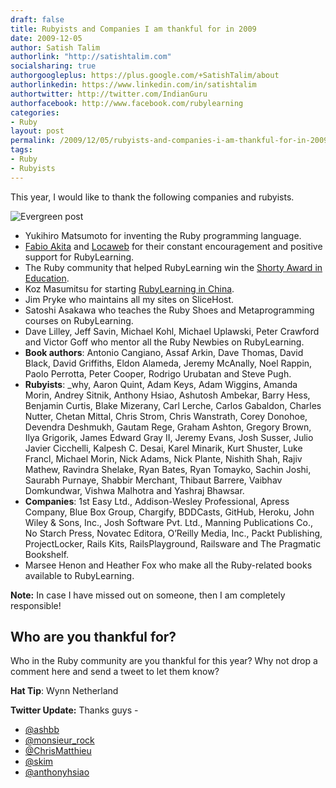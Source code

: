 ```yaml
---
draft: false
title: Rubyists and Companies I am thankful for in 2009
date: 2009-12-05
author: Satish Talim
authorlink: "http://satishtalim.com"
socialsharing: true
authorgoogleplus: https://plus.google.com/+SatishTalim/about
authorlinkedin: https://www.linkedin.com/in/satishtalim
authortwitter: http://twitter.com/IndianGuru
authorfacebook: http://www.facebook.com/rubylearning
categories:
- Ruby
layout: post
permalink: /2009/12/05/rubyists-and-companies-i-am-thankful-for-in-2009/
tags:
- Ruby
- Rubyists
---
```

This year, I would like to thank the following companies and rubyists.<!--more-->

![Evergreen post](http://rubylearning.com/images/evergreen2.jpg "Evergreen post")

-   Yukihiro Matsumoto for inventing the Ruby programming language.
-   [Fabio Akita](http://www.akitaonrails.com/) and [Locaweb](http://www.locaweb.com/default.html?utm_campaign=Rails&utm_source=rubylearning&utm_medium=quadrado)
    for their constant encouragement and positive support for RubyLearning.
-   The Ruby community that helped RubyLearning win the [Shorty Award in Education](http://shortyawards.com/category/education).
-   Koz Masumitsu for starting [RubyLearning in China](http://cn.rubylearning.com/home/).
-   Jim Pryke who maintains all my sites on SliceHost.
-   Satoshi Asakawa who teaches the Ruby Shoes and Metaprogramming courses on RubyLearning.
-   Dave Lilley, Jeff Savin, Michael Kohl, Michael Uplawski, Peter Crawford and Victor Goff who mentor all the Ruby Newbies on RubyLearning.
-   **Book authors**: Antonio Cangiano, Assaf Arkin, Dave Thomas, David
    Black, David Griffiths, Eldon Alameda, Jeremy McAnally, Noel Rappin,
    Paolo Perrotta, Peter Cooper, Rodrigo Urubatan and Steve Pugh.
-   **Rubyists**: \_why, Aaron Quint, Adam Keys, Adam Wiggins, Amanda
    Morin, Andrey Sitnik, Anthony Hsiao, Ashutosh Ambekar, Barry Hess,
    Benjamin Curtis, Blake Mizerany, Carl Lerche, Carlos Gabaldon,
    Charles Nutter, Chetan Mittal, Chris Strom, Chris Wanstrath, Corey
    Donohoe, Devendra Deshmukh, Gautam Rege, Graham Ashton, Gregory
    Brown, Ilya Grigorik, James Edward Gray II, Jeremy Evans, Josh
    Susser, Julio Javier Cicchelli, Kalpesh C. Desai, Karel Minarik,
    Kurt Shuster, Luke Francl, Michael Morin, Nick Adams, Nick Plante,
    Nishith Shah, Rajiv Mathew, Ravindra Shelake, Ryan Bates, Ryan
    Tomayko, Sachin Joshi, Saurabh Purnaye, Shabbir Merchant, Thibaut
    Barrere, Vaibhav Domkundwar, Vishwa Malhotra and Yashraj Bhawsar.
-   **Companies**: 1st Easy Ltd., Addison-Wesley Professional, Apress
    Company, Blue Box Group, Chargify, BDDCasts, GitHub, Heroku, John
    Wiley & Sons, Inc., Josh Software Pvt. Ltd., Manning Publications
    Co., No Starch Press, Novatec Editora, O’Reilly Media, Inc., Packt
    Publishing, ProjectLocker, Rails Kits, RailsPlayground, Railsware
    and The Pragmatic Bookshelf.
-   Marsee Henon and Heather Fox who make all the Ruby-related books
    available to RubyLearning.

**Note:** In case I have missed out on someone, then I am completely
responsible!

## Who are you thankful for?

Who in the Ruby community are you thankful for this year? Why not drop a
comment here and send a tweet to let them know?

**Hat Tip**: Wynn Netherland

**Twitter Update:** Thanks guys -

-   [@ashbb](http://twitter.com/ashbb/statuses/6364649807)
-   [@monsieur_rock](http://twitter.com/monsieur_rock/statuses/6368659874)
-   [@ChrisMatthieu](http://twitter.com/chrismatthieu/statuses/6369146229)
-   [@skim](http://twitter.com/skim/statuses/6381377524)
-   [@anthonyhsiao](http://twitter.com/anthonyhsiao/statuses/6369385255)
